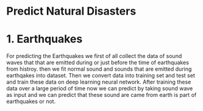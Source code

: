 # Predict Natural Disasters

# 1. Earthquakes
For predicting the Earthquakes we first of all collect the data of sound waves that that are emitted during or just before the time of earthquakes from histroy.
then we fit normal sound and sounds that are emitted during earthqakes into dataset.
Then we convert data into training set and test set and train these data on deep learning neural network.
After training these data over a large period of time now we can predict by taking sound wave as input and we can predict that these sound are came from earth is part of earthquakes or not.
